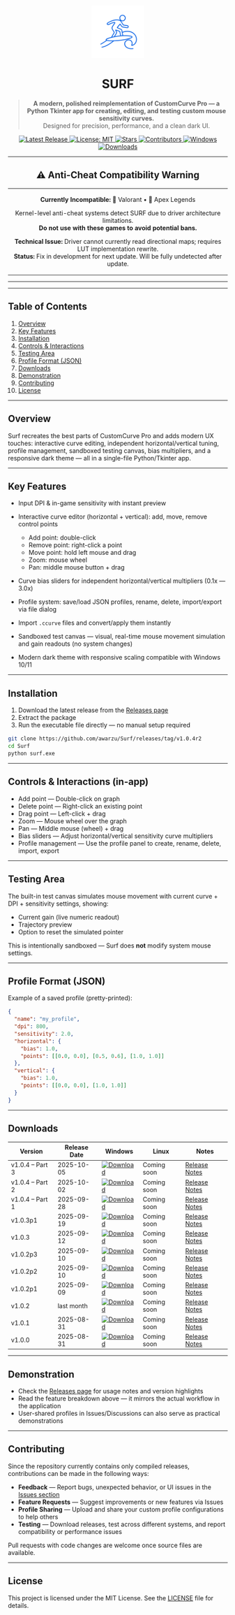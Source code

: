 <div align="center">
  <img src="icon.png" alt="SURF Logo" width="120" height="120">
  
  # SURF
  
  > **A modern, polished reimplementation of CustomCurve Pro — a Python Tkinter app for creating, editing, and testing custom mouse sensitivity curves.**  
  > Designed for precision, performance, and a clean dark UI.
</div>

<div align="center">
<p>
  <a href="https://github.com/awarzu/Surf/releases">
    <img src="https://img.shields.io/github/v/release/awarzu/Surf?label=latest&color=2ea44f&style=flat-square" alt="Latest Release">
  </a>
  <a href="LICENSE">
    <img src="https://img.shields.io/badge/license-MIT-yellow?style=flat-square&logo=opensourceinitiative&logoColor=white" alt="License: MIT">
  </a>
  <a href="https://github.com/awarzu/Surf/stargazers">
    <img src="https://img.shields.io/github/stars/awarzu/Surf?style=flat-square&label=stars&logo=github&logoColor=white" alt="Stars">
  </a>
  <a href="https://github.com/awarzu/Surf/graphs/contributors">
    <img src="https://img.shields.io/github/contributors/awarzu/Surf?style=flat-square" alt="Contributors">
  </a>
  <a href="https://github.com/awarzu/Surf">
    <img src="https://img.shields.io/badge/platform-Windows-0078D6?style=flat-square&logo=windows&logoColor=white" alt="Windows">
  </a>
  <a href="https://github.com/awarzu/Surf/releases">
    <img src="https://img.shields.io/github/downloads/awarzu/Surf/total?style=flat-square" alt="Downloads">
  </a>
</p>
</div>

---

<div align="center">

## ⚠️ Anti-Cheat Compatibility Warning

<table>
<tr>
<td align="center" width="100%">

**Currently Incompatible:** 🚫 Valorant • 🚫 Apex Legends

Kernel-level anti-cheat systems detect SURF due to driver architecture limitations.  
**Do not use with these games to avoid potential bans.**

**Technical Issue:** Driver cannot currently read directional maps; requires LUT implementation rewrite.  
**Status:** Fix in development for next update. Will be fully undetected after update.

</td>
</tr>
</table>

</div>

---

---

## Table of Contents

1. [Overview](#overview)
2. [Key Features](#key-features)
3. [Installation](#installation)
4. [Controls & Interactions](#controls--interactions-in-app)
5. [Testing Area](#testing-area)
6. [Profile Format (JSON)](#profile-format-json)
7. [Downloads](#downloads)
8. [Demonstration](#demonstration)
9. [Contributing](#contributing)
10. [License](#license)

---

## Overview

Surf recreates the best parts of CustomCurve Pro and adds modern UX touches: interactive curve editing, independent horizontal/vertical tuning, profile management, sandboxed testing canvas, bias multipliers, and a responsive dark theme — all in a single-file Python/Tkinter app.

---

## Key Features

* Input DPI & in-game sensitivity with instant preview
* Interactive curve editor (horizontal + vertical): add, move, remove control points

  * Add point: double-click
  * Remove point: right-click a point
  * Move point: hold left mouse and drag
  * Zoom: mouse wheel
  * Pan: middle mouse button + drag
* Curve bias sliders for independent horizontal/vertical multipliers (0.1x — 3.0x)
* Profile system: save/load JSON profiles, rename, delete, import/export via file dialog
* Import `.ccurve` files and convert/apply them instantly
* Sandboxed test canvas — visual, real-time mouse movement simulation and gain readouts (no system changes)
* Modern dark theme with responsive scaling compatible with Windows 10/11

---

## Installation

1. Download the latest release from the [Releases page](https://github.com/awarzu/Surf/releases)
2. Extract the package
3. Run the executable file directly — no manual setup required

```bash
git clone https://github.com/awarzu/Surf/releases/tag/v1.0.4r2
cd Surf
python surf.exe
```

---

## Controls & Interactions (in-app)

* Add point — Double-click on graph
* Delete point — Right-click an existing point
* Drag point — Left-click + drag
* Zoom — Mouse wheel over the graph
* Pan — Middle mouse (wheel) + drag
* Bias sliders — Adjust horizontal/vertical sensitivity curve multipliers
* Profile management — Use the profile panel to create, rename, delete, import, export

---

## Testing Area

The built-in test canvas simulates mouse movement with current curve + DPI + sensitivity settings, showing:

* Current gain (live numeric readout)
* Trajectory preview
* Option to reset the simulated pointer

This is intentionally sandboxed — Surf does **not** modify system mouse settings.

---

## Profile Format (JSON)

Example of a saved profile (pretty-printed):

```json
{
  "name": "my_profile",
  "dpi": 800,
  "sensitivity": 2.0,
  "horizontal": {
    "bias": 1.0,
    "points": [[0.0, 0.0], [0.5, 0.6], [1.0, 1.0]]
  },
  "vertical": {
    "bias": 1.0,
    "points": [[0.0, 0.0], [1.0, 1.0]]
  }
}
```

---

## Downloads

| Version         | Release Date | Windows                                                                                                                                                    | Linux       | Notes                                                                     |
| --------------- | ------------ | ---------------------------------------------------------------------------------------------------------------------------------------------------------- | ----------- | ------------------------------------------------------------------------- |
| v1.0.4 – Part 3 | 2025-10-05   | [![Download](https://img.shields.io/badge/Download-Surf.exe-blue?style=for-the-badge)](https://github.com/awarzu/Surf/releases/download/v1.0.4r2/Surf.exe) | Coming soon | [Release Notes](https://github.com/awarzu/Surf/releases/tag/v1.0.4r2)     |
| v1.0.4 – Part 2 | 2025-10-02   | [![Download](https://img.shields.io/badge/Download-Surf.exe-blue?style=for-the-badge)](https://github.com/awarzu/Surf/releases/download/v1.0.4r1/Surf.exe) | Coming soon | [Release Notes](https://github.com/awarzu/Surf/releases/tag/v1.0.4r1)     |
| v1.0.4 – Part 1 | 2025-09-28   | [![Download](https://img.shields.io/badge/Download-Surf.exe-blue?style=for-the-badge)](https://github.com/awarzu/Surf/releases/download/v1.0.4/Surf.exe)   | Coming soon | [Release Notes](https://github.com/awarzu/Surf/releases/tag/v1.0.4-part1) |
| v1.0.3p1        | 2025-09-19   | [![Download](https://img.shields.io/badge/Download-Surf.exe-blue?style=for-the-badge)](https://github.com/awarzu/Surf/releases/download/v1.0.3p1/Surf.exe) | Coming soon | [Release Notes](https://github.com/awarzu/Surf/releases/tag/v1.0.3p1)     |
| v1.0.3          | 2025-09-12   | [![Download](https://img.shields.io/badge/Download-Surf.exe-blue?style=for-the-badge)](https://github.com/awarzu/Surf/releases/download/v1.0.3/Surf.exe)   | Coming soon | [Release Notes](https://github.com/awarzu/Surf/releases/tag/v1.0.3)       |
| v1.0.2p3        | 2025-09-10   | [![Download](https://img.shields.io/badge/Download-Surf.exe-blue?style=for-the-badge)](https://github.com/awarzu/Surf/releases/download/v1.0.2p3/Surf.exe) | Coming soon | [Release Notes](https://github.com/awarzu/Surf/releases/tag/v1.0.2p3)     |
| v1.0.2p2        | 2025-09-10   | [![Download](https://img.shields.io/badge/Download-Surf.exe-blue?style=for-the-badge)](https://github.com/awarzu/Surf/releases/download/v1.0.2p2/Surf.exe) | Coming soon | [Release Notes](https://github.com/awarzu/Surf/releases/tag/v1.0.2p2)     |
| v1.0.2p1        | 2025-09-09   | [![Download](https://img.shields.io/badge/Download-Surf.exe-blue?style=for-the-badge)](https://github.com/awarzu/Surf/releases/download/v1.0.2p1/Surf.exe) | Coming soon | [Release Notes](https://github.com/awarzu/Surf/releases/tag/v1.0.2p1)     |
| v1.0.2          | last month   | [![Download](https://img.shields.io/badge/Download-Surf.exe-blue?style=for-the-badge)](https://github.com/awarzu/Surf/releases/download/v1.0.2/Surf.exe)   | Coming soon | [Release Notes](https://github.com/awarzu/Surf/releases/tag/v1.0.2)       |
| v1.0.1          | 2025-08-31   | [![Download](https://img.shields.io/badge/Download-Surf.exe-blue?style=for-the-badge)](https://github.com/awarzu/Surf/releases/download/v1.0.1/Surf.exe)   | Coming soon | [Release Notes](https://github.com/awarzu/Surf/releases/tag/v1.0.1)       |
| v1.0.0          | 2025-08-31   | [![Download](https://img.shields.io/badge/Download-Surf.exe-blue?style=for-the-badge)](https://github.com/awarzu/Surf/releases/download/v1.0.0/Surf.exe)   | Coming soon | [Release Notes](https://github.com/awarzu/Surf/releases/tag/v1.0.0)       |

---

## Demonstration

* Check the [Releases page](https://github.com/awarzu/Surf/releases) for usage notes and version highlights
* Read the feature breakdown above — it mirrors the actual workflow in the application
* User-shared profiles in Issues/Discussions can also serve as practical demonstrations

---

## Contributing

Since the repository currently contains only compiled releases, contributions can be made in the following ways:

* **Feedback** — Report bugs, unexpected behavior, or UI issues in the [Issues section](https://github.com/awarzu/Surf/issues)
* **Feature Requests** — Suggest improvements or new features via Issues
* **Profile Sharing** — Upload and share your custom profile configurations to help others
* **Testing** — Download releases, test across different systems, and report compatibility or performance issues

Pull requests with code changes are welcome once source files are available.

---

## License

This project is licensed under the MIT License. See the [LICENSE](LICENSE) file for details.

